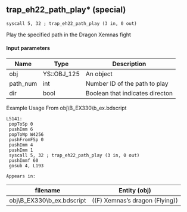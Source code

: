 ## trap_eh22_path_play* (special)

`syscall 5, 32 ; trap_eh22_path_play (3 in, 0 out)`

Play the specified path in the Dragon Xemnas fight

#### Input parameters
| Name | Type | Description
|------|------|------------
| obj   | YS::OBJ_125   | An object
| path_num   | int   | Number ID of the path to play
| dir   | bool   | Boolean that indicates directon


Example Usage From obj\B_EX330\b_ex.bdscript
```plaintext
L5141:
 popToSp 0
 pushImm 6
 popToWp W4256
 pushFromFSp 0
 pushImm 4
 pushImm 1
 syscall 5, 32 ; trap_eh22_path_play (3 in, 0 out)
 pushImmf 60
 gosub 4, L193
```





	Appears in:
| filename | Entity (obj)
|----------|-------------
| obj\B_EX330\b_ex.bdscript       | ((F) Xemnas’s dragon (Flying))          



